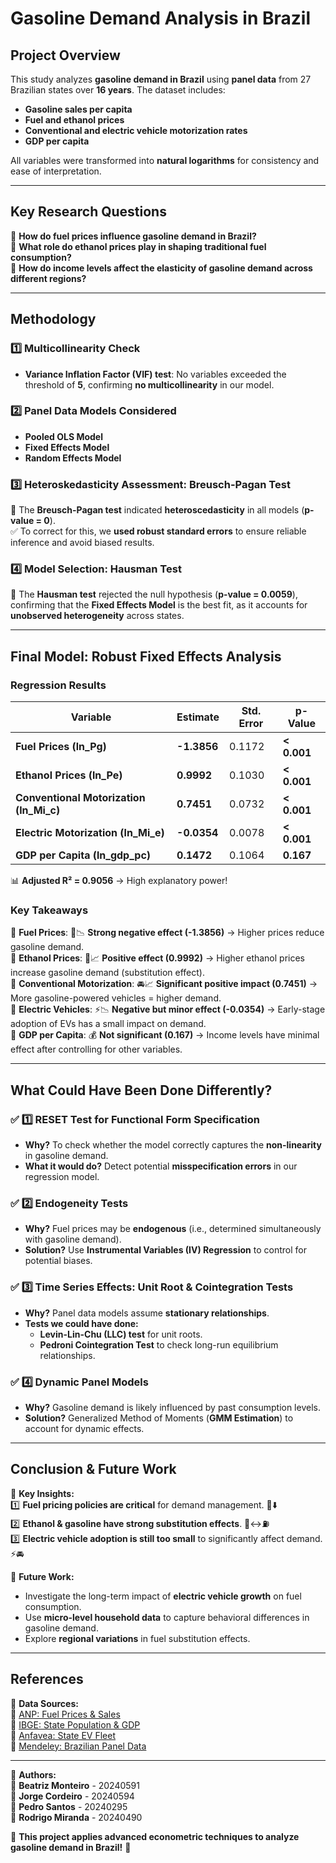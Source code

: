 # **Gasoline Demand Analysis in Brazil**  

## **Project Overview**  
This study analyzes **gasoline demand in Brazil** using **panel data** from 27 Brazilian states over **16 years**. The dataset includes:  
- **Gasoline sales per capita**  
- **Fuel and ethanol prices**  
- **Conventional and electric vehicle motorization rates**  
- **GDP per capita**  

All variables were transformed into **natural logarithms** for consistency and ease of interpretation.

---

## **Key Research Questions**  
🔹 **How do fuel prices influence gasoline demand in Brazil?**  
🔹 **What role do ethanol prices play in shaping traditional fuel consumption?**  
🔹 **How do income levels affect the elasticity of gasoline demand across different regions?**  

---

## **Methodology**  

### **1️⃣ Multicollinearity Check**  
- **Variance Inflation Factor (VIF) test**: No variables exceeded the threshold of **5**, confirming **no multicollinearity** in our model.  

### **2️⃣ Panel Data Models Considered**  
- **Pooled OLS Model**  
- **Fixed Effects Model**  
- **Random Effects Model**  

### **3️⃣ Heteroskedasticity Assessment: Breusch-Pagan Test**  
📌 The **Breusch-Pagan test** indicated **heteroscedasticity** in all models (**p-value = 0**).  
✅ To correct for this, we **used robust standard errors** to ensure reliable inference and avoid biased results.  

### **4️⃣ Model Selection: Hausman Test**  
📌 The **Hausman test** rejected the null hypothesis (**p-value = 0.0059**), confirming that the **Fixed Effects Model** is the best fit, as it accounts for **unobserved heterogeneity** across states.  

---

## **Final Model: Robust Fixed Effects Analysis**  

### **Regression Results**
| Variable | Estimate | Std. Error | p-Value |
|----------|---------|------------|----------|
| **Fuel Prices (ln_Pg)** | **-1.3856** | 0.1172 | **< 0.001** |
| **Ethanol Prices (ln_Pe)** | **0.9992** | 0.1030 | **< 0.001** |
| **Conventional Motorization (ln_Mi_c)** | **0.7451** | 0.0732 | **< 0.001** |
| **Electric Motorization (ln_Mi_e)** | **-0.0354** | 0.0078 | **< 0.001** |
| **GDP per Capita (ln_gdp_pc)** | **0.1472** | 0.1064 | **0.167** |

📊 **Adjusted R² = 0.9056** → High explanatory power!  

### **Key Takeaways**  
🔹 **Fuel Prices**: 🚗📉 **Strong negative effect (-1.3856)** → Higher prices reduce gasoline demand.  
🔹 **Ethanol Prices**: 🌱📈 **Positive effect (0.9992)** → Higher ethanol prices increase gasoline demand (substitution effect).  
🔹 **Conventional Motorization**: 🚘📈 **Significant positive impact (0.7451)** → More gasoline-powered vehicles = higher demand.  
🔹 **Electric Vehicles**: ⚡📉 **Negative but minor effect (-0.0354)** → Early-stage adoption of EVs has a small impact on demand.  
🔹 **GDP per Capita**: 💰 **Not significant (0.167)** → Income levels have minimal effect after controlling for other variables.  

---

## **What Could Have Been Done Differently?**  

### ✅ **1️⃣ RESET Test for Functional Form Specification**  
- **Why?** To check whether the model correctly captures the **non-linearity** in gasoline demand.  
- **What it would do?** Detect potential **misspecification errors** in our regression model.  

### ✅ **2️⃣ Endogeneity Tests**  
- **Why?** Fuel prices may be **endogenous** (i.e., determined simultaneously with gasoline demand).  
- **Solution?** Use **Instrumental Variables (IV) Regression** to control for potential biases.  

### ✅ **3️⃣ Time Series Effects: Unit Root & Cointegration Tests**  
- **Why?** Panel data models assume **stationary relationships**.  
- **Tests we could have done:**  
  - **Levin-Lin-Chu (LLC) test** for unit roots.  
  - **Pedroni Cointegration Test** to check long-run equilibrium relationships.  

### ✅ **4️⃣ Dynamic Panel Models**  
- **Why?** Gasoline demand is likely influenced by past consumption levels.  
- **Solution?** Generalized Method of Moments (**GMM Estimation**) to account for dynamic effects.  

---

## **Conclusion & Future Work**  

📌 **Key Insights:**  
1️⃣ **Fuel pricing policies are critical** for demand management. 🚗⬇️  
2️⃣ **Ethanol & gasoline have strong substitution effects**. 🌱↔️⛽  
3️⃣ **Electric vehicle adoption is still too small** to significantly affect demand. ⚡🚘  

📌 **Future Work:**  
- Investigate the long-term impact of **electric vehicle growth** on fuel consumption.  
- Use **micro-level household data** to capture behavioral differences in gasoline demand.  
- Explore **regional variations** in fuel substitution effects.  

---

## **References**  

📖 **Data Sources:**  
🔹 [ANP: Fuel Prices & Sales](https://www.gov.br/anp/en/access-information/what-is-anp/what-is-anp)  
🔹 [IBGE: State Population & GDP](https://www.ibge.gov.br/en/home-eng.html?lang=en-GB)  
🔹 [Anfavea: State EV Fleet](https://anfavea.com.br/en/site/anuarios/)  
🔹 [Mendeley: Brazilian Panel Data](https://data.mendeley.com/datasets/hzpwbp7j22/1)  

---

📌 **Authors:**  
👤 **Beatriz Monteiro** - 20240591  
👤 **Jorge Cordeiro** - 20240594  
👤 **Pedro Santos** - 20240295  
👤 **Rodrigo Miranda** - 20240490  

🚀 **This project applies advanced econometric techniques to analyze gasoline demand in Brazil!** 🚀  


